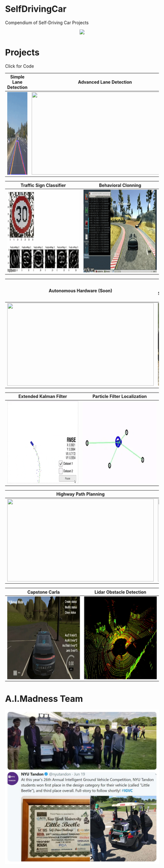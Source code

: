 # SelfDrivingCar
Compendium of Self-Driving Car Projects

<p align="center"> 
    <img src="./README_images/little_beetle.gif">
</p>


[//]: # (-------------------Reference List------------------------------)
[//]: # (Image Directory Paths)
[image1]: ./README_images/simple_lane_detection.gif
[image2]: ./README_images/advanced_lane_detection.gif
[image3]: ./README_images/traffic.gif
[image4]: ./README_images/behavior.gif
[image5]: ./README_images/ekf_pose.gif
[image6]: ./README_images/pf_localization.gif
[image7]: ./README_images/path_planning.gif
[image8]: ./README_images/pid_controller.gif
[imageLB_H]: ./README_images/hardware.gif
[imageLB_S]: ./README_images/leaders.jpg

[//]: # (Repo URL Links)
[link1]: https://github.com/laygond/Simple-Lane-Detection
[link2]: https://github.com/laygond/Advanced-Lane-Detection
[link3]: https://github.com/laygond/Traffic-Sign-Classifier
[link4]: https://github.com/laygond/Behavioral-Cloning
[link5]: https://github.com/laygond/Extended-Kalman-Filter
[link6]: https://github.com/laygond/Kidnapped-Vehicle-Localization
[link7]: https://github.com/laygond/Highway-Driving-Path-Planning
[link8]: https://github.com/laygond/PID-Controller



# Projects
Click for Code

Simple Lane Detection | Advanced Lane Detection 
:---:|:---:
<a href=https://github.com/laygond/Simple-Lane-Detection> <img src="./README_images/simple_lane_detection.gif" width="480" height="270"> </a> | <a href=https://github.com/laygond/Advanced-Lane-Detection> <img src="./README_images/advanced_lane_detection.gif" width="480" height="270"> </a> 

Traffic Sign Classifier | Behavioral Clonning
:---:|:---:
<a href=https://github.com/laygond/Traffic-Sign-Classifier> <img src="./README_images/traffic.gif" width="480" height="270"> </a> | <a href=https://github.com/laygond/Behavioral-Cloning> <img src="./README_images/behavior.gif" width="480" height="270"> </a> 

Autonomous Hardware (Soon) | Little Beetle Software (Soon)
:---:|:---:
<a href=https://github.com/laygond/SelfDrivingCar> <img src="./README_images/hardware.gif" width="480" height="270"> </a> | <a href=https://github.com/laygond/SelfDrivingCar> <img src="./README_images/leaders.jpg" width="480" height="270"> </a> 

Extended Kalman Filter | Particle Filter Localization
:---:|:---:
<a href=https://github.com/laygond/Extended-Kalman-Filter> <img src="./README_images/ekf_pose.gif" width="480" height="270"> </a> | <a href=https://github.com/laygond/Kidnapped-Vehicle-Localization> <img src="./README_images/pf_localization.gif" width="480" height="270"> </a> 

Highway Path Planning | PID Controller
:---:|:---:
<a href=https://github.com/laygond/Highway-Driving-Path-Planning> <img src="./README_images/path_planning.gif" width="480" height="270"> </a> | <a href=https://github.com/laygond/PID-Controller> <img src="./README_images/pid_controller.gif" width="480" height="270"> </a> 

Capstone Carla | Lidar Obstacle Detection
:---:|:---:
<a href=https://github.com/laygond/Capstone-Carla-Self-Driving-Car> <img src="./README_images/carla.gif" width="480" height="270"> </a> | <a href=https://github.com/laygond/Lidar-Obstacle-Detection> <img src="./README_images/lidar.gif" width="480" height="270"> </a> 

# A.I.Madness Team
![IGVC Award](./README_images/award.jpg)
